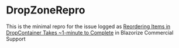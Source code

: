 # DropZoneRepro

This is the minimal repro for the issue logged as [Reordering Items in DropContainer Takes ~1-minute to Complete](https://support.blazorise.com/issues/80/Reordering-Items-in-DropContainer-Takes-1-minute-to-Complete) in Blazorize Commercial Support